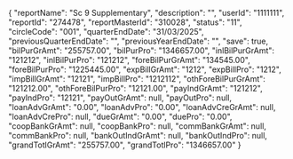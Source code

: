 {
    "reportName": "Sc 9 Supplementary",
    "description": "",
    "userId": "1111111",
    "reportId": "274478",
    "reportMasterId": "310028",
    "status": "11",
    "circleCode": "001",
    "quarterEndDate": "31/03/2025",
    "previousQuarterEndDate": "",
    "previousYearEndDate": "",
    "save": true,
    "bilPurGrAmt": "255757.00",
    "bilPurPro": "1346657.00",
    "inlBilPurGrAmt": "121212",
    "inlBilPurPro": "121212",
    "foreBilPurGrAmt": "134545.00",
    "foreBilPurPro": "1225445.00",
    "expBillGrAmt": "1212",
    "expBillPro": "1212",
    "impBillGrAmt": "12121",
    "impBillPro": "1212112",
    "othForeBilPurGrAmt": "121212.00",
    "othForeBilPurPro": "12121.00",
    "payIndGrAmt": "121212",
    "payIndPro": "12121",
    "payOutGrAmt": null,
    "payOutPro": null,
    "loanAdvGrAmt": "0.00",
    "loanAdvPro": "0.00",
    "loanAdvCreGrAmt": null,
    "loanAdvCrePro": null,
    "dueGrAmt": "0.00",
    "duePro": "0.00",
    "coopBankGrAmt": null,
    "coopBankPro": null,
    "commBankGrAmt": null,
    "commBankPro": null,
    "bankOutIndGrAmt": null,
    "bankOutIndPro": null,
    "grandTotlGrAmt": "255757.00",
    "grandTotlPro": "1346657.00"
}
